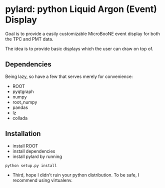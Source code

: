# pylard: python Liquid Argon (Event) Display

Goal is to provide a easily customizable MicroBooNE event display for both the TPC and PMT data.

The idea is to provide basic displays which the user can draw on top of.

## Dependencies

Being lazy, so have a few that serves merely for convenience:

* ROOT
* pyqtgraph
* numpy
* root_numpy
* pandas
* lz
* collada

## Installation

* install ROOT
* install dependencies
* install pylard by running
```
python setup.py install
```
* Third, hope I didn't ruin your python distribution. To be safe, I recommend using virtualenv.